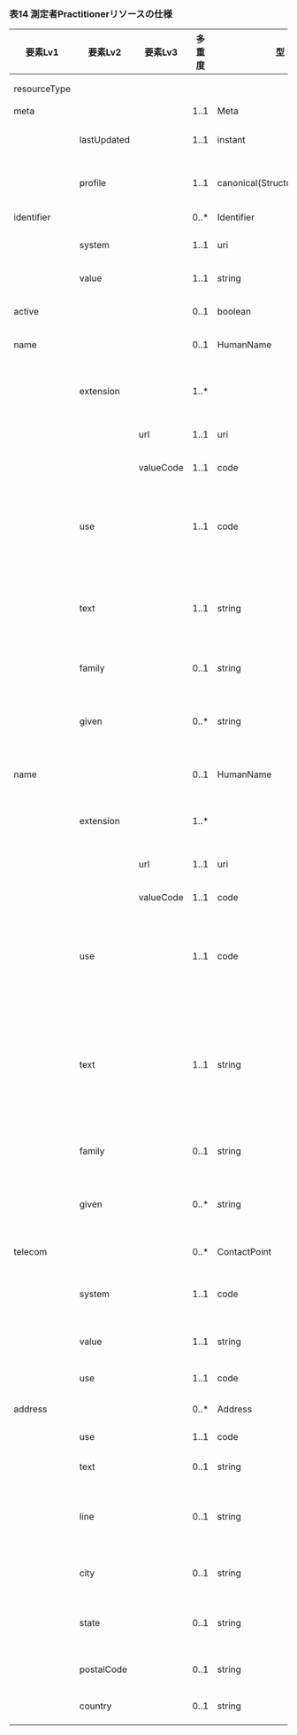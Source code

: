 ### 表14 測定者Practitionerリソースの仕様

| 要素Lv1 | 要素Lv2 | 要素Lv3 | 多重度 | 型 | 値 | 生理検査レポートCDAとのマッピング<BR>(CD=ClinicalDocument) | 説明 |
|---|---|---|---|---|---|---|---|
| resourceType |  |  |  |  | "Practitioner" | /CD/component/structuredBody/component/<BR>section/author/assignedAuthor | Practitionerリソースであることを示す。 |
| meta |  |  | 1..1 | Meta |  |  |  |
|  | lastUpdated |  | 1..1 | instant | "2023-12-25T20:21:32+09:00" |  | 最終更新日時。YYYY-MM-DDThh:mm:ss.sss+zz:zz。値は例示。 |
|  | profile |  | 1..1 | canonical(StructureDefinition) | "http://jpfhir.jp/fhir/SEAMAT/StructureDefinition/J<BR>P_Practitioner_SEAMAT_Measurer" |  | 本リソースのプロファイルを識別するURLを指定する。値は固定。 |
| identifier |  |  | 0..* | Identifier |  | /CD/component/structuredBody/component/<BR>section/author/assignedAuthor/id | 医療機関における職員のID。 |
|  | system |  | 1..1 | uri | "http://jpfhir.jp/fhir/core/IdSystem/resourceInsta<BR>nce-identifier" |  | 職員IDに対する名前空間識別子。固定値。 |
|  | value |  | 1..1 | string | "1234678" | /CD/component/structuredBody/component/<BR>section/author/assignedAuthor/id/<BR>@extension | 職員IDの文字列。値は例示。 |
| active |  |  | 0..1 | boolean | true |  | アクティブなレコードであることを示す固定値。 |
| name |  |  | 0..1 | HumanName |  | /CD/component/structuredBody/component/<BR>section/author/assignedAuthor/<BR>assignedPerson/name | 職員名　漢字表記 |
|  | extension |  | 1..* |  |  |  | 氏名が漢字表記かカナ表記かを区別するための拡張「iso21090-EN-representation」。 |
|  |  | url | 1..1 | uri | "http://hl7.org/fhir/StructureDefinition/iso21090-<BR>EN-representation" |  | 拡張を識別するURL。固定値。 |
|  |  | valueCode | 1..1 | code | "IDE" | /CD/component/structuredBody/component/<BR>section/author/assignedAuthor/<BR>assignedPerson/name/@use | 漢字表記であることを示す固定値。 |
|  | use |  | 1..1 | code | "official" |  | 氏名が正式名称であることを明示するために、NameUseバリューセット（http:// hl7.org/fhir/ValueSet/name-use）より「official」を必須で設定する。 |
|  | text |  | 1..1 | string | "職員 太郎" | /CD/component/structuredBody/component/<BR>section/author/assignedAuthor/<BR>assignedPerson/name/text() | 氏名全体の文字列をtext要素に入れる。氏名の姓と名が分離できない場合は本要素のみを使用する。姓と名の間には原則として半角空白を1個挿入する。値は例示。 |
|  | family |  | 0..1 | string | "職員" | /CD/component/structuredBody/component/<BR>section/author/assignedAuthor/<BR>assignedPerson/name/family | 氏名の姓。値は例示。 |
|  | given |  | 0..* | string | "太郎" | /CD/component/structuredBody/component/<BR>section/author/assignedAuthor/<BR>assignedPerson/name/given | 氏名の名。ミドルネームがある場合には、ミドルネーム、名の順で原則として半角空白をいれて連結する文字列とする。値は例示。 |
| name |  |  | 0..1 | HumanName |  | /CD/component/structuredBody/component/<BR>section/author/assignedAuthor/<BR>assignedPerson/name | 職員名よみ（カタカナ） |
|  | extension |  | 1..* |  |  |  | 氏名が漢字表記かカナ表記かを区別するための拡張「iso21090-EN-representation」。 |
|  |  | url | 1..1 | uri | "http://hl7.org/fhir/StructureDefinition/iso21090-<BR>EN-representation" |  | 拡張を識別するURL。固定値。 |
|  |  | valueCode | 1..1 | code | "SYL" | /CD/component/structuredBody/component/<BR>section/author/assignedAuthor/<BR>assignedPerson/name/@use | カナ表記であることを示す固定値。 |
|  | use |  | 1..1 | code | "official" |  | 氏名が正式名称であることを明示するために、NameUseバリューセット（http:// hl7.org/fhir/ValueSet/name-use）より「official」を必須で設定する。 |
|  | text |  | 1..1 | string | "ショクイン タロウ" | /CD/component/structuredBody/component/<BR>section/author/assignedAuthor/<BR>assignedPerson/name/text() | カナ氏名全体の文字列をtext要素に入れる。氏名の姓と名が分離できない場合は本要素のみを使用する。カタカナはJIS X 0208のカタカナ（全角カナ）みとし、JIS X 0201のカタカナ（半角カナ）は使用してはならない。姓と名の間には原則として半角空白を1個挿入する。値は例示。 |
|  | family |  | 0..1 | string | "ショクイン" | /CD/component/structuredBody/component/<BR>section/author/assignedAuthor/<BR>assignedPerson/name/family | カナ氏名の姓。値は例示。 |
|  | given |  | 0..* | string | "タロウ" | /CD/component/structuredBody/component/<BR>section/author/assignedAuthor/<BR>assignedPerson/name/given | カナ氏名の名。ミミドルネームがある場合には、ミドルネーム、名の順で原則として半角空白をいれて連結する文字列とする。値は例示。 |
| telecom |  |  | 0..* | ContactPoint |  | /CD/component/structuredBody/component/<BR>section/author/assignedAuthor/telecom | 職員の連絡先。 |
|  | system |  | 1..1 | code | "phone" | /CD/component/structuredBody/component/<BR>section/author/assignedAuthor/telecom/<BR>@value<BR>"tel:xxxxx" → "phone"<BR>"fax:xxxxxx" → "fax" | 連絡手段 phone \| fax \| email \| pager \| url \| sms \| other。値は例示。 |
|  | value |  | 1..1 | string | "03-1234-5678" | /CD/component/structuredBody/component/<BR>section/author/assignedAuthor/telecom/<BR>@value | 電話番号。値は例示。 |
|  | use |  | 1..1 | code | "home" | /CD/component/structuredBody/component/<BR>section/author/assignedAuthor/telecom/<BR>@use | 用途　home \| work \| temp \| old \| mobile。値は例示。 |
| address |  |  | 0..* | Address |  | /CD/component/structuredBody/component/<BR>section/author/assignedAuthor/addr | 職員の住所。 |
|  | use |  | 1..1 | code | "home" | /CD/component/structuredBody/component/<BR>section/author/assignedAuthor/addr/@use | 用途　home \| work \| temp \| old \| billing。値は例示。 |
|  | text |  | 0..1 | string | "東京都江戸川区南葛西１－２－３" | /CD/documentationOf/serviceEvent/<BR>performer/assignedEntity/addr/text() | 住所文字列。値は例示。郵便番号は含めない。 |
|  | line |  | 0..1 | string | "南葛西１－２－３" | /CD/component/structuredBody/component/<BR>section/author/assignedAuthor/addr/addr/<BR>streetAddressLine | 番地・通り名他。丁目、番地、通り名、マンション名、部屋番号、そのほか住所を構成するcityまでの部分以外のすべての文字列。値は例示。 |
|  | city |  | 0..1 | string | "江戸川区" | /CD/component/structuredBody/component/<BR>section/author/assignedAuthor/addr/city | 市町村郡名、区名、大字名など。丁目や番地などを除く。値は例示。 |
|  | state |  | 0..1 | string | "東京都" | /CD/component/structuredBody/component/<BR>section/author/assignedAuthor/addr/state | 都道府県名で、都道府県の文字を含む。例：東京都　など（「東京」ではなく）。値は例示。 |
|  | postalCode |  | 0..1 | string | "134-0085" | /CD/docomponent/structuredBody/component/<BR>section/author/assignedAuthor/addr/<BR>postalCode | 郵便番号。値は例示。 |
|  | country |  | 0..1 | string | "JP" | /CD/component/structuredBody/component/<BR>section/author/assignedAuthor/addr/<BR>country | 居住地が国内の場合「JP」固定。 |
